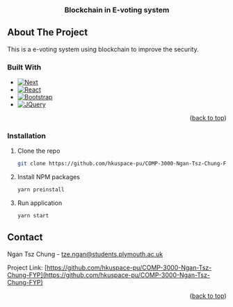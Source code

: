 
<a name="readme-top"></a>




<!-- PROJECT LOGO -->
<br />
<div align="center">
  <a href="https://github.com/hkuspace-pu/COMP-3000-Ngan-Tsz-Chung-FYP">
  </a>

  <h3 align="center">Blockchain in E-voting system</h3>

</div>


## About The Project

This is a e-voting system using blockchain to improve the security.



### Built With

* [![Next][Next.js]][Next-url]
* [![React][React.js]][React-url]
* [![Bootstrap][Bootstrap.com]][Bootstrap-url]
* [![JQuery][JQuery.com]][JQuery-url]

<p align="right">(<a href="#readme-top">back to top</a>)</p>


### Installation

1. Clone the repo
   ```sh
   git clone https://github.com/hkuspace-pu/COMP-3000-Ngan-Tsz-Chung-FYP
   ```
2. Install NPM packages
   ```sh
   yarn preinstall
   ```
3. Run application
   ```sh
   yarn start
   ```





<!-- CONTACT -->
## Contact

Ngan Tsz Chung - tze.ngan@students.plymouth.ac.uk

Project Link: [https://github.com/hkuspace-pu/COMP-3000-Ngan-Tsz-Chung-FYP](https://github.com/hkuspace-pu/COMP-3000-Ngan-Tsz-Chung-FYP)

<p align="right">(<a href="#readme-top">back to top</a>)</p>

[Next.js]: https://img.shields.io/badge/next.js-000000?style=for-the-badge&logo=nextdotjs&logoColor=white
[Next-url]: https://nextjs.org/
[React.js]: https://img.shields.io/badge/React-20232A?style=for-the-badge&logo=react&logoColor=61DAFB
[React-url]: https://reactjs.org/
[Bootstrap.com]: https://img.shields.io/badge/Bootstrap-563D7C?style=for-the-badge&logo=bootstrap&logoColor=white
[Bootstrap-url]: https://getbootstrap.com
[JQuery.com]: https://img.shields.io/badge/jQuery-0769AD?style=for-the-badge&logo=jquery&logoColor=white
[JQuery-url]: https://jquery.com 
